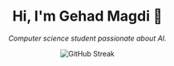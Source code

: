 <h1 align="center">Hi, I'm Gehad Magdi 👋</h1>

<p align="center"><em>Computer science student passionate about AI.</em></p>

<p align="center">
  <img src="https://github-readme-streak-stats.herokuapp.com?user=Gehad-Magdi9&theme=tokyonight" alt="GitHub Streak" />
</p>

